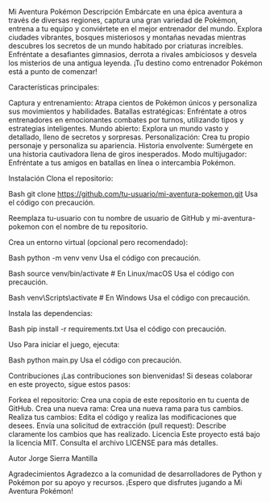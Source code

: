 Mi Aventura Pokémon
Descripción
Embárcate en una épica aventura a través de diversas regiones, captura una gran variedad de Pokémon, entrena a tu equipo y conviértete en el mejor entrenador del mundo. Explora ciudades vibrantes, bosques misteriosos y montañas nevadas mientras descubres los secretos de un mundo habitado por criaturas increíbles. Enfréntate a desafiantes gimnasios, derrota a rivales ambiciosos y desvela los misterios de una antigua leyenda. ¡Tu destino como entrenador Pokémon está a punto de comenzar!

Características principales:

Captura y entrenamiento: Atrapa cientos de Pokémon únicos y personaliza sus movimientos y habilidades.
Batallas estratégicas: Enfréntate a otros entrenadores en emocionantes combates por turnos, utilizando tipos y estrategias inteligentes.
Mundo abierto: Explora un mundo vasto y detallado, lleno de secretos y sorpresas.
Personalización: Crea tu propio personaje y personaliza su apariencia.
Historia envolvente: Sumérgete en una historia cautivadora llena de giros inesperados.
Modo multijugador: Enfréntate a tus amigos en batallas en línea o intercambia Pokémon.

Instalación
Clona el repositorio:

Bash
git clone https://github.com/tu-usuario/mi-aventura-pokemon.git
Usa el código con precaución.

Reemplaza tu-usuario con tu nombre de usuario de GitHub y mi-aventura-pokemon con el nombre de tu repositorio.

Crea un entorno virtual (opcional pero recomendado):

Bash
python -m venv venv
Usa el código con precaución.

Bash
source venv/bin/activate  # En Linux/macOS
Usa el código con precaución.

Bash
venv\Scripts\activate  # En Windows
Usa el código con precaución.

Instala las dependencias:

Bash
pip install -r requirements.txt
Usa el código con precaución.

Uso
Para iniciar el juego, ejecuta:

Bash
python main.py
Usa el código con precaución.

Contribuciones
¡Las contribuciones son bienvenidas! Si deseas colaborar en este proyecto, sigue estos pasos:

Forkea el repositorio: Crea una copia de este repositorio en tu cuenta de GitHub.
Crea una nueva rama: Crea una nueva rama para tus cambios.
Realiza tus cambios: Edita el código y realiza las modificaciones que desees.
Envía una solicitud de extracción (pull request): Describe claramente los cambios que has realizado.
Licencia
Este proyecto está bajo la licencia MIT. Consulta el archivo LICENSE para más detalles.

Autor
Jorge Sierra Mantilla

Agradecimientos
Agradezco a la comunidad de desarrolladores de Python y Pokémon por su apoyo y recursos.
¡Espero que disfrutes jugando a Mi Aventura Pokémon!
